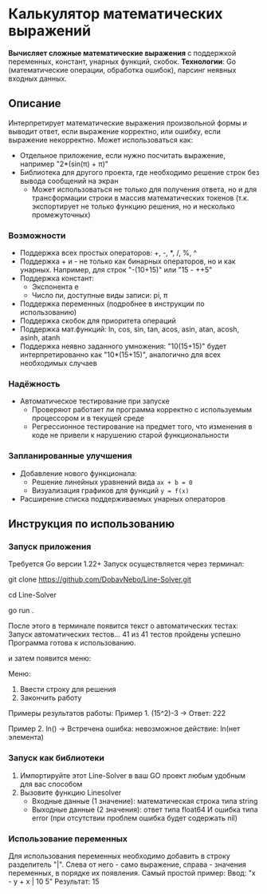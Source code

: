 # Калькулятор математических выражений
**Вычисляет сложные математические выражения** с поддержкой переменных, констант, унарных функций, скобок.
**Технологии**: Go (математические операции, обработка ошибок), парсинг неявных входных данных.

## Описание
Интерпретирует математические выражения произвольной формы и выводит ответ, если выражение корректно, или ошибку, если выражение некорректно.
Может использоваться как:
- Отдельное приложение, если нужно посчитать выражение, например "2*(sin(π) + π)"
- Библиотека для другого проекта, где необходимо решение строк без вывода сообщений на экран
    - Может использоваться не только для получения ответа, но и для трансформации строки в массив математических токенов (т.к. экспортирует не только функцию решения, но и несколько промежуточных)

### Возможности
- Поддержка всех простых операторов: +, -, *, /, %, ^
- Поддержка + и - не только как бинарных операторов, но и как унарных. Например, для строк "-(10+15)" или "15 - ++5"
- Поддержка констант:
    - Экспонента e
    - Число пи, доступные виды записи: pi, π
- Поддержка переменных (подробнее в инструкции по использованию)
- Поддержка скобок для приоритета операций
- Поддержка мат.функций: ln, cos, sin, tan, acos, asin, atan, acosh, asinh, atanh
- Поддержка неявно заданного умножения: "10(15+15)" будет интерпретированно как "10*(15+15)", аналогично для всех необходимых случаев

### Надёжность
- Автоматическое тестирование при запуске
    - Проверяют работает ли программа корректно с используемым процессором и в текущей среде
    - Регрессионное тестирование на предмет того, что изменения в коде не привели к нарушению старой функциональности

### Запланированные улучшения
- Добавление нового функционала:
    - Решение линейных уравнений вида `ax + b = 0`
    - Визуализация графиков для функций `y = f(x)`
- Расширение списка поддерживаемых унарных операторов

## Инструкция по использованию
### Запуск приложения
Требуется Go версии 1.22+
Запуск осуществляется через терминал:

git clone https://github.com/DobavNebo/Line-Solver.git

cd Line-Solver

go run .

После этого в терминале появится текст о автоматических тестах:
Запуск автоматических тестов...
41 из 41 тестов пройдены успешно
Программа готова к использованию.

и затем появится меню:

Меню:
1. Ввести строку для решения
2. Закончить работу

Примеры результатов работы:
Пример 1.
(15^2)-3
→
Ответ:  222

Пример 2.
ln()
→
Встречена ошибка:  невозможное действие: ln(нет элемента)

### Запуск как библиотеки
1) Импортируйте этот Line-Solver в ваш GO проект любым удобным для вас способом
2) Вызовите функцию Linesolver
    - Входные данные (1 значение): математическая строка типа string
    - Выходные данные (2 значения): ответ типа float64 И ошибка типа error (при отсутствии проблем ошибка будет содержать nil)

### Использование переменных
Для использования переменных необходимо добавить в строку разделитель "|". Слева от него - само выражение, справа - значения переменных, в порядке их появления.
Самый простой пример:
Ввод: "x - y + x | 10 5"
Результат: 15